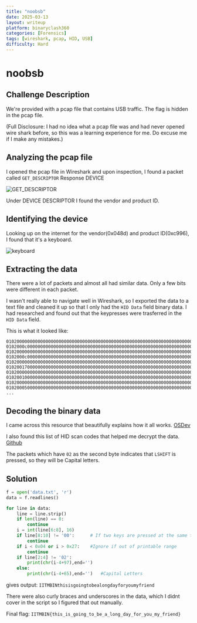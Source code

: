 ```yaml
---
title: "noobsb"
date: 2025-03-13
layout: writeup
platform: binaryclash360
categories: [Forensics]
tags: [wireshark, pcap, HID, USB]
difficulty: Hard
---
```


# noobsb

## Challenge Description

We're provided with a pcap file that contains USB traffic. The flag is hidden in the pcap file.

(Full Disclosure: I had no idea what a pcap file was and had never opened wire shark before, so this was a learning experience for me. Do excuse me if I make any mistakes.)

## Analyzing the pcap file

I opened the pcap file in Wireshark and upon inspection, I found a packet called `GET_DESCRIPTOR` Response DEVICE

<img src="{{ 'assets/images/noobsb/GET_DESCRIPTOR.png' | relative_url }}" alt="GET_DESCRIPTOR"/>

Under DEVICE DESCRIPTOR I found the vendor and product ID.

## Identifying the device

Looking up on the internet for the vendor(0x048d) and product ID(0xc996), I found that it's a keyboard.

<img src="{{ 'assets/images/noobsb/keyboard.png' | relative_url }}" alt="keyboard"/>

## Extracting the data

There were a lot of packets and almost all had similar data.
Only a few bits were different in each packet.

I wasn't really able to navigate well in Wireshark, so I exported the data to a text file and cleaned it up so that I only had the `HID Data` field binary data.
I had researched and found out that the keypresses were trasferred in the `HID Data` field.

This is what it looked like:

```
01020000000000000000000000000000000000000000000000000000000000000000000000
0102000c000000000000000000000000000000000000000000000000000000000000000000
01020000000000000000000000000000000000000000000000000000000000000000000000
0102000c000000000000000000000000000000000000000000000000000000000000000000
01020000000000000000000000000000000000000000000000000000000000000000000000
01020017000000000000000000000000000000000000000000000000000000000000000000
01020000000000000000000000000000000000000000000000000000000000000000000000
01020010000000000000000000000000000000000000000000000000000000000000000000
01020000000000000000000000000000000000000000000000000000000000000000000000
01020005000000000000000000000000000000000000000000000000000000000000000000
...
```

## Decoding the binary data

I came across this resource that beautifully explains how it all works.
[OSDev](https://wiki.osdev.org/USB_Human_Interface_Devices)

I also found this list of HID scan codes that helped me decrypt the data.
[Github](https://gist.github.com/ekaitz-zarraga/2b25b94b711684ba4e969e5a5723969b)

The packets which have `02` as the second byte indicates that `LSHIFT` is pressed, so they will be Capital letters.

## Solution

```python
f = open('data.txt', 'r')
data = f.readlines()

for line in data:
    line = line.strip()
    if len(line) == 0:
        continue
    i = int(line[6:8], 16)
    if line[8:10] != '00':      # If two keys are pressed at the same time, ignore
        continue
    if i < 0x04 or i > 0x27:    #Ignore if out of printable range
        continue
    if line[2:4] != '02':
        print(chr(i-4+97),end='')
    else:
        print(chr(i-4+65),end='')   #Capital Letters
```

gives output: `IITMBINthisisgoingtobealongdayforyoumyfriend`

There were also curly braces and underscores in the data, which I didnt cover in the script so I figured that out manually.

Final flag: `IITMBIN{this_is_going_to_be_a_long_day_for_you_my_friend}`
